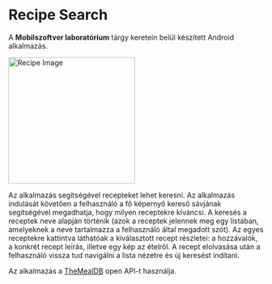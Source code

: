 # Recipe Search

A **Mobilszoftver laboratórium** tárgy keretein belül készített Android alkalmazás.

<img src="https://www.themealdb.com/images/media/meals/wvqpwt1468339226.jpg" width="250" alt="Recipe Image"/>

Az alkalmazás segítségével recepteket lehet keresni. Az alkalmazás indulását követően a felhasználó a fő képernyő kereső sávjának segítségével megadhatja, hogy milyen receptekre kíváncsi. A keresés a receptek neve alapján történik (azok a receptek jelennek meg egy listában, amelyeknek a neve tartalmazza a felhasználó által megadott szót).
Az egyes receptekre kattintva láthatóak a kiválasztott recept részletei: a hozzávalók, a konkrét recept leírás, illetve egy kép az ételről. A recept elolvasása után a felhasználó vissza tud navigálni a lista nézetre és új keresést indítani.

Az alkalmazás a [TheMealDB](https://www.themealdb.com) open API-t használja.
